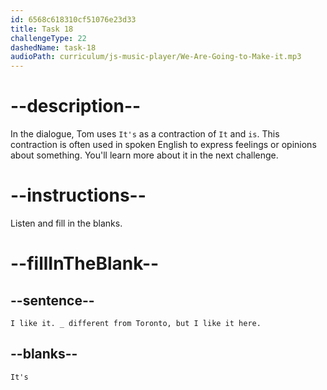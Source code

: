```yaml
---
id: 6568c618310cf51076e23d33
title: Task 18
challengeType: 22
dashedName: task-18
audioPath: curriculum/js-music-player/We-Are-Going-to-Make-it.mp3
---
```


<!--
AUDIO REFERENCE:
Tom: I like it. It's different from Toronto, but I like it here.
-->

# --description--

In the dialogue, Tom uses `It's` as a contraction of `It` and `is`. This contraction is often used in spoken English to express feelings or opinions about something. You'll learn more about it in the next challenge.

# --instructions--

Listen and fill in the blanks.

# --fillInTheBlank--

## --sentence--

`I like it. _ different from Toronto, but I like it here.`

## --blanks--

`It's`
